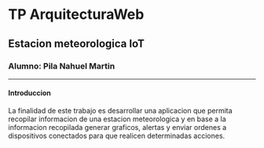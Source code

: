 # TP ArquitecturaWeb


## Estacion meteorologica IoT


### Alumno: Pila Nahuel Martin


* * *

#### Introduccion

La finalidad de este trabajo es desarrollar una aplicacion que permita recopilar informacion de una estacion meteorologica y en base a la informacion recopilada generar graficos, alertas y enviar ordenes a dispositivos conectados para que realicen determinadas acciones.
